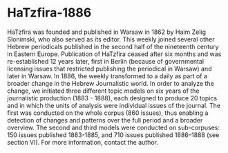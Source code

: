 # HaTzfira-1886
HaTzfira was founded and published in Warsaw in 1862 by Haim Zelig Slonimski, who also served as its editor. This weekly joined several other Hebrew periodicals published in the second half of the nineteenth century in Eastern Europe. Publication of HaTzfira ceased after six months and was re-established 12 years later, first in Berlin (because of governmental licensing issues that restricted publishing the periodical in Warsaw) and later in Warsaw. In 1886, the weekly transformed to a daily as part of a broader change in the Hebrew Journalistic world. 
In order to analyze the change, we initiated three different topic models on six years of the journalistic production (1883 - 1888), each designed to produce 20 topics and in which the units of analysis were individual issues of the journal. The first was conducted on the whole corpus (860 issues), thus enabling a detection of changes and patterns over the full period and a broader overview. The second and third models were conducted on sub-corpuses: 150 issues published 1883-1885, and 710 issues published 1886–1888 (see section VI). 
For more information, contact the author.
